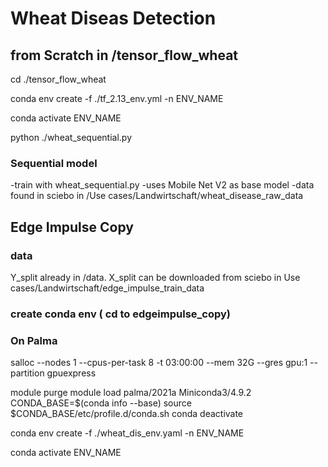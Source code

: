 # Wheat Diseas Detection

## from Scratch in /tensor_flow_wheat

cd ./tensor_flow_wheat

conda env create -f ./tf_2.13_env.yml -n ENV_NAME

conda activate ENV_NAME

python ./wheat_sequential.py

### Sequential model

-train with wheat_sequential.py
-uses Mobile Net V2 as base model
-data found in sciebo in /Use cases/Landwirtschaft/wheat_disease_raw_data




## Edge Impulse Copy
### data 
Y_split already in /data. 
X_split can be downloaded from sciebo in Use cases/Landwirtschaft/edge_impulse_train_data

### create conda env ( cd to edgeimpulse_copy)

### On Palma

salloc --nodes 1 --cpus-per-task 8 -t 03:00:00 --mem 32G --gres gpu:1 --partition gpuexpress

module purge
module load palma/2021a Miniconda3/4.9.2
CONDA_BASE=$(conda info --base)
source $CONDA_BASE/etc/profile.d/conda.sh
conda deactivate

conda env create -f ./wheat_dis_env.yaml -n ENV_NAME

conda activate ENV_NAME
